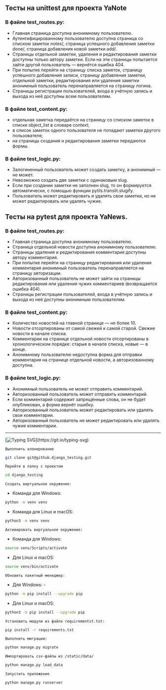## Тесты на unittest для проекта YaNote


### В файле test_routes.py:
- Главная страница доступна анонимному пользователю.
- Аутентифицированному пользователю доступна страница со списком заметок notes/, страница успешного добавления заметки done/, страница добавления новой заметки add/.
- Страницы отдельной заметки, удаления и редактирования заметки доступны только автору заметки. Если на эти страницы попытается зайти другой пользователь — вернётся ошибка 404.
- При попытке перейти на страницу списка заметок, страницу успешного добавления записи, страницу добавления заметки, отдельной заметки, редактирования или удаления заметки анонимный пользователь перенаправляется на страницу логина.
- Страницы регистрации пользователей, входа в учётную запись и выхода из неё доступны всем пользователям.

### В файле test_content.py:
- отдельная заметка передаётся на страницу со списком заметок в списке object_list в словаре context;
- в список заметок одного пользователя не попадают заметки другого пользователя;
- на страницы создания и редактирования заметки передаются формы.

### В файле test_logic.py:
- Залогиненный пользователь может создать заметку, а анонимный — не может.
- Невозможно создать две заметки с одинаковым slug.
- Если при создании заметки не заполнен slug, то он формируется автоматически, с помощью функции pytils.translit.slugify.
- Пользователь может редактировать и удалять свои заметки, но не может редактировать или удалять чужие.


## Тесты на pytest для проекта YaNews.


### В файле test_routes.py:
- Главная страница доступна анонимному пользователю.
- Страница отдельной новости доступна анонимному пользователю.
- Страницы удаления и редактирования комментария доступны автору комментария.
- При попытке перейти на страницу редактирования или удаления комментария анонимный пользователь перенаправляется на страницу авторизации.
- Авторизованный пользователь не может зайти на страницы редактирования или удаления чужих комментариев (возвращается ошибка 404).
- Страницы регистрации пользователей, входа в учётную запись и выхода из неё доступны анонимным пользователям.

### В файле test_content.py:
- Количество новостей на главной странице — не более 10.
- Новости отсортированы от самой свежей к самой старой. Свежие новости в начале списка.
- Комментарии на странице отдельной новости отсортированы в хронологическом порядке: старые в начале списка, новые — в конце.
- Анонимному пользователю недоступна форма для отправки комментария на странице отдельной новости, а авторизованному доступна.

### В файле test_logic.py:
- Анонимный пользователь не может отправить комментарий.
- Авторизованный пользователь может отправить комментарий.
- Если комментарий содержит запрещённые слова, он не будет опубликован, а форма вернёт ошибку.
- Авторизованный пользователь может редактировать или удалять свои комментарии.
- Авторизованный пользователь не может редактировать или удалять чужие комментарии.


____
[![Typing SVG](https://readme-typing-svg.herokuapp.com?color=%236BCF7&lines=Как+запустить+проект+api+yamdb:)](https://git.io/typing-svg)

`Выполнить клонирование`
```bash
git clone git@github.django_testing.git
```
`Перейти в папку с проектом` 
```bash
cd django_testing
```
`Создать виртуальное окружение:`
- Команда для Windows:
```bash
python -m venv venv
```
- Команда для Linux и macOS:
```bash
python3 -m venv venv
```
`Активировать виртуальное окружение:`
- Команда для Windows:
```bash
source venv/Scripts/activate
```
- Для Linux и macOS:
```bash
source venv/bin/activate
```
`Обновить пакетный менеджер:`
- Для Windows: -
```bash
python -m pip install --upgrade pip
```
- Для Linux и macOS:
```bash
python3 -m pip install --upgrade pip
```
`Установить модули из файла requirementst.txt:`
```bash
pip install -r requirements.txt
```
`Выполнить миграции:`
```bash
python manage.py migrate
```
`Импортировать csv-файлы из /static/data/`
```bash
python manage.py load_data
```
`Запустить приложение`
```bash
python manage.py runserver
```
